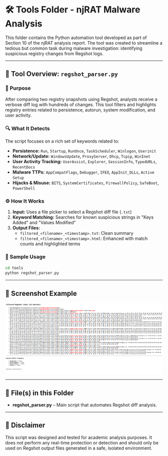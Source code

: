 # 🛠️ Tools Folder - njRAT Malware Analysis

This folder contains the Python automation tool developed as part of Section 10 of the njRAT analysis report. The tool was created to streamline a tedious but common task during malware investigation: identifying suspicious registry changes from Regshot logs.

---

## 🧪 Tool Overview: `regshot_parser.py`

### 📌 Purpose
After comparing two registry snapshots using Regshot, analysts receive a verbose diff log with hundreds of changes. This tool filters and highlights registry entries related to persistence, autorun, system modification, and user activity.

### 🔍 What It Detects
The script focuses on a rich set of keywords related to:
- **Persistence:** `Run`, `Startup`, `RunOnce`, `TaskScheduler`, `Winlogon`, `Userinit`
- **Network/Update:** `WindowsUpdate`, `ProxyServer`, `Dhcp`, `Tcpip`, `WinInet`
- **User Activity Tracking:** `UserAssist`, `Explorer`, `SessionInfo`, `TypedURLs`, `RecentDocs`
- **Malware TTPs:** `AppCompatFlags`, `Debugger`, `IFEO`, `AppInit_DLLs`, `Active Setup`
- **Hijacks & Misuse:** `BITS`, `SystemCertificates`, `FirewallPolicy`, `SafeBoot`, `PowerShell`

### ⚙️ How It Works
1. **Input:** Uses a file picker to select a Regshot diff file (`.txt`)
2. **Keyword Matching:** Searches for known suspicious strings in "Keys Added" and "Values Modified"
3. **Output Files:**
   - `filtered_<filename>_<timestamp>.txt`: Clean summary
   - `filtered_<filename>_<timestamp>.html`: Enhanced with match counts and highlighted terms

### 🧵 Sample Usage
```bash
cd tools
python regshot_parser.py
```

---

## 📸 Screenshot Example

![Filtered Output Preview](../data/regshot_parser.png)


---

## 📁 File(s) in this Folder
- **regshot_parser.py** – Main script that automates Regshot diff analysis.

---

## 📌 Disclaimer
This script was designed and tested for academic analysis purposes. It does not perform any real-time protection or detection and should only be used on Regshot output files generated in a safe, isolated environment.
